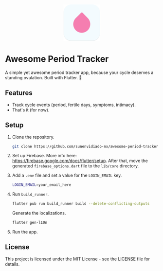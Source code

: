 <center>
    <img src="assets/readme_icon.png" alt="Awesome Period Tracker" width="120"/>
</center>

# Awesome Period Tracker

A simple yet awesome period tracker app, because your cycle deserves a standing ovulation. Built with Flutter. 🩵

## Features

- Track cycle events (period, fertile days, symptoms, intimacy).
- That's it (for now).

## Setup

1. Clone the repository.
    ```bash
    git clone https://github.com/sunenvidiado-nx/awesome-period-tracker.git
    ```

2. Set up Firebase. More info here: https://firebase.google.com/docs/flutter/setup. After that, move the generated `firebase_options.dart` file to the `lib/core` directory.

3. Add a `.env` file and set a value for the `LOGIN_EMAIL` key.
    ```bash
    LOGIN_EMAIL=your_email_here
    ```

4. Run `build_runner`.
    ```bash
    flutter pub run build_runner build --delete-conflicting-outputs
    ```
    Generate the localizations.
    ```bash
    flutter gen-l10n
    ```

5. Run the app.

## License

This project is licensed under the MIT License - see the [LICENSE](LICENSE) file for details.